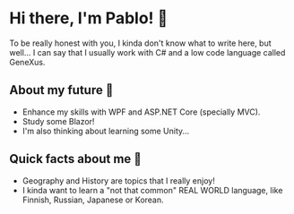 # Hi there, I'm Pablo! 👻

To be really honest with you, I kinda don't know what to write here, but well... I can say that I usually work with C# and a low code language called GeneXus.

## About my future 🐾
* Enhance my skills with WPF and ASP.NET Core (specially MVC).
* Study some Blazor!
* I'm also thinking about learning some Unity...

## Quick facts about me 🎈
* Geography and History are topics that I really enjoy!
* I kinda want to learn a "not that common" REAL WORLD language, like Finnish, Russian, Japanese or Korean.
